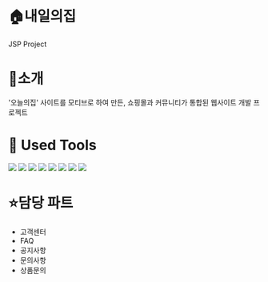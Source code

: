 # 🏠내일의집
JSP Project

# 📝소개
'오늘의집' 사이트를 모티브로 하여 만든, 쇼핑몰과 커뮤니티가 통합된 웹사이트 개발 프로젝트

# 🔧 Used Tools
<img src="https://img.shields.io/badge/Oracle DB-F80000?style=flat-square&logo=oracle&logoColor=white"/> <img src="https://img.shields.io/badge/Javascript-F7DF1E?style=flat-square&logo=javascript&logoColor=white"/>
<img src="https://img.shields.io/badge/html5-E34F26?style=flat-square&logo=html5&logoColor=white"/> <img src="https://img.shields.io/badge/css-1572B6?style=flat-square&logo=css3&logoColor=white"/>
<img src="https://img.shields.io/badge/jQuery-0769AD?style=flat-square&logo=jquery&logoColor=white"/>
<img src="https://img.shields.io/badge/Java-007396?style=flat-square&logo=OpenJDK&logoColor=white"/> 
<img src="https://img.shields.io/badge/Eclipse IDE-2C2255?style=flat-square&logo=eclipseide&logoColor=white"/> 
<img src="https://img.shields.io/badge/apache tomcat-F8DC75?style=flat-square&logo=apachetomcat&logoColor=white">

# ⭐담당 파트
<ul>
  <li>고객센터</li>
  <li>FAQ</li>
  <li>공지사항</li>
  <li>문의사항</li>
  <li>상품문의</li>
</ul>


